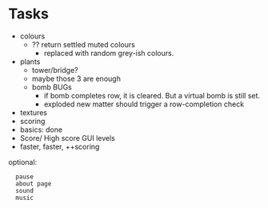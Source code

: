 # Tasks

- colours
  - ?? return settled muted colours
    - replaced with random grey-ish colours.
- plants
  - tower/bridge?
  - maybe those 3 are enough
  - bomb BUGs
    - if bomb completes row, it is cleared. But a virtual bomb is still set.
    - exploded new matter should trigger a row-completion check
- textures
- scoring
- basics: done
- Score/ High score GUI
  levels
- faster, faster, ++scoring

optional:

      pause
      about page
      sound
      music
